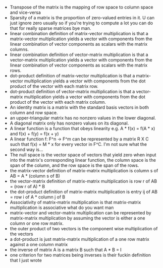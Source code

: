 - Transpose of the matrix is the mapping of row space to column space and vice-versa
- Sparsity of a matrix is the proportion of zero-valued entries in it. U can just ignore zero usually so if you're trying to compute a lot you can do that for really sparse matrices bye man.
- linear combination definition of matrix-vector multiplication is that a matrix-vector multiplication yields a vector with components from the  linear combination of vector components as scalars with the matrix columns.
- linear combination definition of vector-matrix multiplication is that a vector-matrix multiplication yields a vector with components from the linear combination of vector components as scalars with the matrix rows.
- dot-product definition of matrix-vector multiplication is that a matrix-vector multiplication yields a vector with components from the dot product of the vector with each matrix row.
- dot-product definition of vector-matrix multiplication is that a vector-matrix multiplication yields a vector with components from the dot product of the vector with each matrix column.
- An identity matrix is a matrix with the standard basis vectors in both column and row space.
- an upper-triangular matrix has no nonzero values in the lower diagonal.
- A diagonal matrix only has nonzero values on its diagonal.
- A linear function is a function that obeys linearity e.g.
 A * f(x) = f(A * x) and f(x) + f(y) = f(x + y)
- A linear function f: F^n -> F^m can be represented by a matrix R X C such that f(x) = M * x for every vector in F^C. I'm not sure what the second way is...
- The null space is the vector space of vectors that yield zero when input into the matrix's corresponding linear function, the column space is the span of the column, and the row space is the span of the rows.
- the matrix-vector definition of matrix-matrix multiplication is
  column s of AB = A * (column s of B)
- the vector-matrix definition of matrix-matrix multiplication is
  row r of AB = (row r of A) * B
- the dot-product definition of matrix-matrix multiplication is
  entry ij of AB = row i of A * column j of B
- Associativity of matrix-matrix multiplication is that matrix-matrix multiplication is associative what do you want man
- matrix-vector and vector-matrix multiplication can be represented by matrix-matrix multiplication by assuming the vector is either a one column or one row matrix.
- the outer product of two vectors is the component wise multiplication of the vectors
- a dot-product is just matrix-matrix multiplication of a one row matrix against a one column matrix
- the inverse of matrix A is a matrix B such that A * B = I
- one criterion for two matrices being inverses is their fuckin definition that I just wrote
